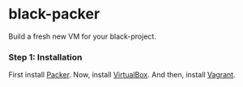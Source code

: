 black-packer
============

Build a fresh new VM for your black-project.

### Step 1: Installation
First install [Packer][1].
Now, install [VirtualBox][2].
And then, install [Vagrant][3].

[1]: http://www.packer.io
[2]: https://www.virtualbox.org/wiki/Downloads
[3]: http://www.vagrantup.com/
